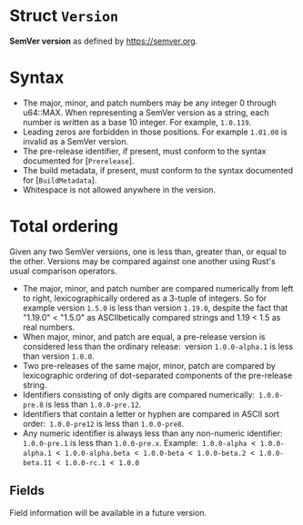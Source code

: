 # Struct `Version`

**SemVer version** as defined by <https://semver.org>.
# Syntax
- The major, minor, and patch numbers may be any integer 0 through u64::MAX.
When representing a SemVer version as a string, each number is written as
a base 10 integer. For example, `1.0.119`.
- Leading zeros are forbidden in those positions. For example `1.01.00` is
invalid as a SemVer version.
- The pre-release identifier, if present, must conform to the syntax
documented for [`Prerelease`].
- The build metadata, if present, must conform to the syntax documented for
[`BuildMetadata`].
- Whitespace is not allowed anywhere in the version.
# Total ordering
Given any two SemVer versions, one is less than, greater than, or equal to
the other. Versions may be compared against one another using Rust's usual
comparison operators.
- The major, minor, and patch number are compared numerically from left to
right, lexicographically ordered as a 3-tuple of integers. So for example
version `1.5.0` is less than version `1.19.0`, despite the fact that
"1.19.0" &lt; "1.5.0" as ASCIIbetically compared strings and 1.19 &lt; 1.5
as real numbers.
- When major, minor, and patch are equal, a pre-release version is
considered less than the ordinary release:&ensp;version `1.0.0-alpha.1` is
less than version `1.0.0`.
- Two pre-releases of the same major, minor, patch are compared by
lexicographic ordering of dot-separated components of the pre-release
string.
- Identifiers consisting of only digits are compared
numerically:&ensp;`1.0.0-pre.8` is less than `1.0.0-pre.12`.
- Identifiers that contain a letter or hyphen are compared in ASCII sort
order:&ensp;`1.0.0-pre12` is less than `1.0.0-pre8`.
- Any numeric identifier is always less than any non-numeric
identifier:&ensp;`1.0.0-pre.1` is less than `1.0.0-pre.x`.
Example:&ensp;`1.0.0-alpha`&ensp;&lt;&ensp;`1.0.0-alpha.1`&ensp;&lt;&ensp;`1.0.0-alpha.beta`&ensp;&lt;&ensp;`1.0.0-beta`&ensp;&lt;&ensp;`1.0.0-beta.2`&ensp;&lt;&ensp;`1.0.0-beta.11`&ensp;&lt;&ensp;`1.0.0-rc.1`&ensp;&lt;&ensp;`1.0.0`

## Fields

Field information will be available in a future version.

